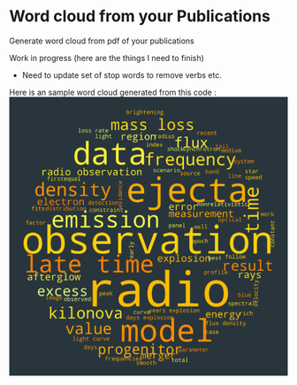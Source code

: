 # Word cloud from your Publications

Generate word cloud from pdf of your publications

Work in progress (here are the things I need to finish) 
- Need to update set of stop words to remove verbs etc.

Here is an sample word cloud generated from this code :
![alt text](paper_wordcloud.png)
